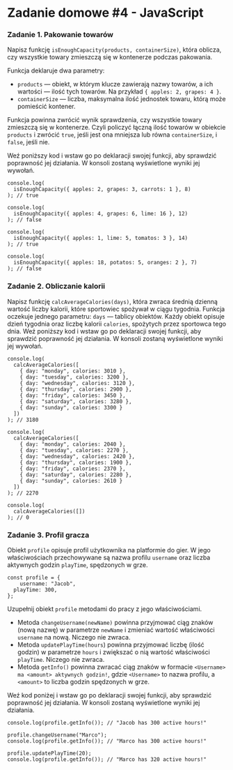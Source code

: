 # Zadanie domowe #4 - JavaScript

### Zadanie 1. Pakowanie towarów

Napisz funkcję `isEnoughCapacity(products, containerSize)`, która oblicza, czy wszystkie towary zmieszczą się w kontenerze podczas pakowania.

Funkcja deklaruje dwa parametry:

* `products` — obiekt, w którym klucze zawierają nazwy towarów, a ich wartości — ilość tych towarów. Na przykład `{ apples: 2, grapes: 4 }`.
* `containerSize` — liczba, maksymalna ilość jednostek towaru, którą może pomieścić kontener.


Funkcja powinna zwrócić wynik sprawdzenia, czy wszystkie towary zmieszczą się w kontenerze. Czyli policzyć łączną ilość towarów w obiekcie `products` i zwrócić `true`, jeśli jest ona mniejsza lub równa `containerSize`, i `false`, jeśli nie.



Weź poniższy kod i wstaw go po deklaracji swojej funkcji, aby sprawdzić poprawność jej działania. W konsoli zostaną wyświetlone wyniki jej wywołań.
```
console.log(
  isEnoughCapacity({ apples: 2, grapes: 3, carrots: 1 }, 8)
); // true

console.log(
  isEnoughCapacity({ apples: 4, grapes: 6, lime: 16 }, 12)
); // false

console.log(
  isEnoughCapacity({ apples: 1, lime: 5, tomatos: 3 }, 14)
); // true

console.log(
  isEnoughCapacity({ apples: 18, potatos: 5, oranges: 2 }, 7)
); // false
```

### Zadanie 2. Obliczanie kalorii

Napisz funkcję `calcAverageCalories(days)`, która zwraca średnią dzienną wartość liczby kalorii, które sportowiec spożywał w ciągu tygodnia. Funkcja oczekuje jednego parametru: `days` — tablicy obiektów. Każdy obiekt opisuje dzień tygodnia oraz liczbę kalorii `calories`, spożytych przez sportowca tego dnia. Weź poniższy kod i wstaw go po deklaracji swojej funkcji, aby sprawdzić poprawność jej działania. W konsoli zostaną wyświetlone wyniki jej wywołań.
```
console.log(
  calcAverageCalories([
    { day: "monday", calories: 3010 },
    { day: "tuesday", calories: 3200 },
    { day: "wednesday", calories: 3120 },
    { day: "thursday", calories: 2900 },
    { day: "friday", calories: 3450 },
    { day: "saturday", calories: 3280 },
    { day: "sunday", calories: 3300 }
  ])
); // 3180

console.log(
  calcAverageCalories([
    { day: "monday", calories: 2040 },
    { day: "tuesday", calories: 2270 },
    { day: "wednesday", calories: 2420 },
    { day: "thursday", calories: 1900 },
    { day: "friday", calories: 2370 },
    { day: "saturday", calories: 2280 },
    { day: "sunday", calories: 2610 }
  ])
); // 2270

console.log(
  calcAverageCalories([])
); // 0
```

### Zadanie 3. Profil gracza

Obiekt `profile` opisuje profil użytkownika na platformie do gier. W jego właściwościach przechowywane są nazwa profilu `username` oraz liczba aktywnych godzin `playTime`, spędzonych w grze.
```
const profile = {
	username: "Jacob",
  playTime: 300,
};
```

Uzupełnij obiekt `profile` metodami do pracy z jego właściwościami.

* Metoda `changeUsername(newName)` powinna przyjmować ciąg znaków (nową nazwę) w parametrze `newName` i zmieniać wartość właściwości `username` na nową. Niczego nie zwraca.
* Metoda `updatePlayTime(hours`) powinna przyjmować liczbę (ilość godzin) w parametrze `hours` i zwiększać o nią wartość właściwości `playTime`. Niczego nie zwraca.
* Metoda `getInfo()` powinna zwracać ciąg znaków w formacie `<Username> ma <amount> aktywnych godzin!`, gdzie `<Username>` to nazwa profilu, a `<amount>` to liczba godzin spędzonych w grze.


Weź kod poniżej i wstaw go po deklaracji swojej funkcji, aby sprawdzić poprawność jej działania. W konsoli zostaną wyświetlone wyniki jej działania.
```
console.log(profile.getInfo()); // "Jacob has 300 active hours!"

profile.changeUsername("Marco");
console.log(profile.getInfo()); // "Marco has 300 active hours!"

profile.updatePlayTime(20);
console.log(profile.getInfo()); // "Marco has 320 active hours!"
```
